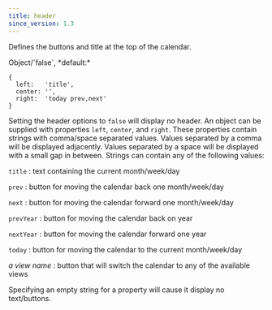 ```yaml
---
title: header
since_version: 1.3
---
```


Defines the buttons and title at the top of the calendar.

<div class='spec' markdown='1'>
Object/`false`, *default:*

```
{
  left:   'title',
  center: '',
  right:  'today prev,next'
}
```
</div>

Setting the header options to `false` will display no header. An object can be supplied with properties `left`, `center`, and `right`. These properties contain strings with comma/space separated values. Values separated by a comma will be displayed adjacently. Values separated by a space will be displayed with a small gap in between. Strings can contain any of the following values:

`title`
:   text containing the current month/week/day

`prev`
:   button for moving the calendar back one month/week/day

`next`
:   button for moving the calendar forward one month/week/day

`prevYear`
:   button for moving the calendar back on year

`nextYear`
:   button for moving the calendar forward one year

`today`
:   button for moving the calendar to the current month/week/day

*a view name*
:   button that will switch the calendar to any of the available views


Specifying an empty string for a property will cause it display no text/buttons.
